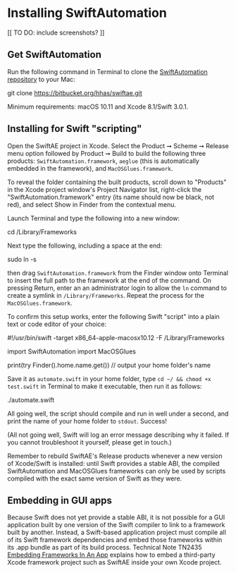 # Installing SwiftAutomation

[[ TO DO: include screenshots? ]]


## Get SwiftAutomation

Run the following command in Terminal to clone the [SwiftAutomation repository](https://bitbucket.org/hhas/swiftae) to your Mac:

  git clone https://bitbucket.org/hhas/swiftae.git

Minimum requirements: macOS 10.11 and Xcode 8.1/Swift 3.0.1.


## Installing for Swift "scripting"

Open the SwiftAE project in Xcode. Select the Product ➞ Scheme ➞ Release menu option followed by Product ➞ Build to build the following three products: `SwiftAutomation.framework`, `aeglue` (this is automatically embedded in the framework), and `MacOSGlues.framework`.

To reveal the folder containing the built products, scroll down to "Products" in the Xcode project window's Project Navigator list, right-click the "SwiftAutomation.framework" entry (its name should now be black, not red), and select Show in Finder from the contextual menu.

Launch Terminal and type the following into a new window:

  cd /Library/Frameworks

Next type the following, including a space at the end:

  sudo ln -s
    
then drag `SwiftAutomation.framework` from the Finder window onto Terminal to insert the full path to the framework at the end of the command. On pressing Return, enter an an administrator login to allow the `ln` command to create a symlink in `/Library/Frameworks`. Repeat the process for the `MacOSGlues.framework`.

To confirm this setup works, enter the following Swift "script" into a plain text or code editor of your choice:

  #!/usr/bin/swift -target x86_64-apple-macosx10.12 -F /Library/Frameworks

  import SwiftAutomation
  import MacOSGlues

  print(try Finder().home.name.get()) // output your home folder's name

Save it as `automate.swift` in your home folder, type `cd ~/ && chmod +x test.swift` in Terminal to make it executable, then run it as follows:

  ./automate.swift

All going well, the script should compile and run in well under a second, and print the name of your home folder to `stdout`. Success!

(All not going well, Swift will log an error message describing why it failed. If you cannot troubleshoot it yourself, please get in touch.)

<p class="hilitebox">Remember to rebuild SwiftAE's Release products whenever a new version of Xcode/Swift is installed: until Swift provides a stable ABI, the compiled SwiftAutomation and MacOSGlues frameworks can only be used by scripts compiled with the exact same version of Swift as they were.</p>


## Embedding in GUI apps

Because Swift does not yet provide a stable ABI, it is not possible for a GUI application built by one version of the Swift compiler to link to a framework built by another. Instead, a Swift-based application project must compile all of its Swift framework dependencies and embed those frameworks within its .app bundle as part of its build process. Technical Note TN2435 [Embedding Frameworks In An App](https://developer.apple.com/library/content/technotes/tn2435/_index.html) explains how to embed a third-party Xcode framework project such as SwiftAE inside your own Xcode project.

